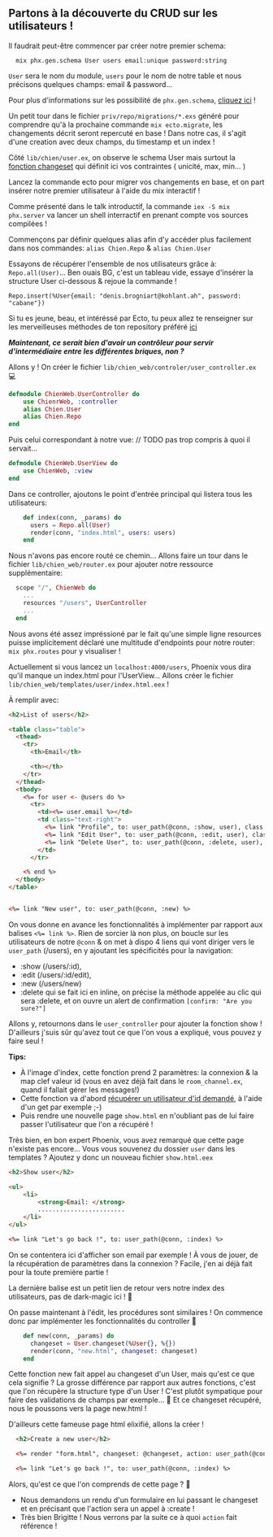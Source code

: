 
## Partons à la découverte du CRUD sur les utilisateurs !

Il faudrait peut-être commencer par créer notre premier schema:

```
  mix phx.gen.schema User users email:unique password:string
```

``User`` sera le nom du module, ``users`` pour le nom de notre table et nous précisons quelques champs: email & password...

Pour plus d'informations sur les possibilité de ``phx.gen.schema``, [cliquez ici](https://hexdocs.pm/phoenix/Mix.Tasks.Phx.Gen.Schema.html) !

Un petit tour dans le fichier ``priv/repo/migrations/*.exs`` généré pour comprendre qu'à la prochaine commande ``mix ecto.migrate``, les changements décrit seront repercuté en base ! Dans notre cas, il s'agit d'une creation avec deux champs, du timestamp et un index !

Côté ``lib/chien/user.ex``, on observe le schema User mais surtout la [fonction changeset](https://hexdocs.pm/ecto/Ecto.Changeset.html) qui définit ici vos contraintes ( unicité, max, min... )

Lancez la commande ecto pour migrer vos changements en base, et on part insérer notre premier utilisateur à l'aide du mix interactif !

Comme présenté dans le talk introductif, la commande ``iex -S mix phx.server`` va lancer un shell interractif en prenant compte vos sources compilées !

Commençons par définir quelques alias afin d'y accéder plus facilement dans nos commandes:
``alias Chien.Repo`` & ``alias Chien.User``

Essayons de récupérer l'ensemble de nos utilisateurs grâce à: ``Repo.all(User)``... Ben ouais BG, c'est un tableau vide, essaye d'insérer la structure User ci-dessous & rejoue la commande !

``Repo.insert(%User{email: "denis.brogniart@kohlant.ah", password: "cabane"})``

Si tu es jeune, beau, et intéréssé par Ecto, tu peux allez te renseigner sur les merveilleuses méthodes de ton repository préféré [ici](https://hexdocs.pm/ecto/Ecto.Repo.html)

***Maintenant, ce serait bien d'avoir un contrôleur pour servir d'intermédiaire entre les différentes briques, non ?***

Allons y ! On créer le fichier ``lib/chien_web/controler/user_controller.ex`` :computer:

```elixir
defmodule ChienWeb.UserController do
    use ChienrWeb, :controller
    alias Chien.User
    alias Chien.Repo
end
```

Puis celui correspondant à notre vue: 
// TODO pas trop compris à quoi il servait...

```elixir
defmodule ChienWeb.UserView do
    use ChienWeb, :view
end
```

Dans ce controller, ajoutons le point d'entrée principal qui listera tous les utilisateurs:

```elixir
    def index(conn, _params) do
      users = Repo.all(User)
      render(conn, "index.html", users: users)
    end
```

Nous n'avons pas encore routé ce chemin... Allons faire un tour dans le fichier ``lib/chien_web/router.ex`` pour ajouter notre ressource supplémentaire:

```elixir
  scope "/", ChienWeb do
    ...
    resources "/users", UserController
    ...
  end
```

Nous avons été assez impréssioné par le fait qu'une simple ligne resources puisse implicitement déclaré une multitude d'endpoints pour notre router: ``mix phx.routes`` pour y visualiser !

Actuellement si vous lancez un ``localhost:4000/users``, Phoenix vous dira qu'il manque un index.html pour l'UserView... Allons créer le fichier ``lib/chien_web/templates/user/index.html.eex`` !

À remplir avec:
```html
<h2>List of users</h2>

<table class="table">
  <thead>
    <tr>
      <th>Email</th>

      <th></th>
    </tr>
  </thead>
  <tbody>
    <%= for user <- @users do %>
      <tr>
        <td><%= user.email %></td>
        <td class="text-right">
          <%= link "Profile", to: user_path(@conn, :show, user), class: "btn btn-default btn-xs" %>  
          <%= link "Edit User", to: user_path(@conn, :edit, user), class: "btn btn-default btn-xs" %>
          <%= link "Delete User", to: user_path(@conn, :delete, user), method: :delete, data: [confirm: "Are you sure?"], class: "btn btn-danger btn-xs" %>   
        </td>
      </tr>

    <% end %>
  </tbody>
</table>


<%= link "New user", to: user_path(@conn, :new) %>
```

On vous donne en avance les fonctionnalités à implémenter par rapport aux balises ``<%= link %>``. Rien de sorcier là non plus, on boucle sur les utilisateurs de notre ``@conn`` & on met à dispo 4 liens qui vont diriger vers le ``user_path`` (/users), en y ajoutant les spécificités pour la navigation:
- :show (/users/:id),
- :edit (/users/:id/edit),
- :new (/users/new)
- :delete qui se fait ici en inline, on précise la méthode appelée au clic qui sera :delete, et on ouvre un alert de confirmation ``[confirm: "Are you sure?"]``

Allons y, retournons dans le ``user_controller`` pour ajouter la fonction show ! D'ailleurs j'suis sûr qu'avez tout ce que l'on vous a expliqué, vous pouvez y faire seul !

**Tips:**
- À l'image d'index, cette fonction prend 2 paramètres: la connexion & la map clef valeur id (vous en avez déjà fait dans le ``room_channel.ex``, quand il fallait gérer les messages!)
- Cette fonction va d'abord [récupérer un utilisateur d'id demandé](https://hexdocs.pm/ecto/Ecto.Repo.html#content), à l'aide d'un get par exemple ;-)
- Puis rendre une nouvelle page ``show.html`` en n'oubliant pas de lui faire passer l'utilisateur que l'on a récupéré !

Très bien, en bon expert Phoenix, vous avez remarqué que cette page n'existe pas encore... Vous vous souvenez du dossier ``user`` dans les templates ? Ajoutez y donc un nouveau fichier ``show.html.eex``

```html
<h2>Show user</h2>

<ul>
    <li>
        <strong>Email: </strong>
        ........................
    </li>
</ul>

<%= link "Let's go back !", to: user_path(@conn, :index) %>
```

On se contentera ici d'afficher son email par exemple ! À vous de jouer, de la récupération de paramètres dans la connexion ? Facile, j'en ai déjà fait pour la toute première partie !

La dernière balise est un petit lien de retour vers notre index des utilisateurs, pas de dark-magic ici ! :crystal_ball:

On passe maintenant à l'édit, les procédures sont similaires ! On commence donc par implémenter les fonctionnalités du controller :runner:

```elixir
    def new(conn, _params) do
      changeset = User.changeset(%User{}, %{})
      render(conn, "new.html", changeset: changeset)
    end
```

Cette fonction new fait appel au changeset d'un User, mais qu'est ce que cela signifie ? La grosse différence par rapport aux autres fonctions, c'est que l'on récupère la structure type d'un User ! C'est plutôt sympatique pour faire des validations de champs par exemple... :microscope:
Et ce changeset récupéré, nous le poussons vers la page new.html !

D'ailleurs cette fameuse page html elixifié, allons la créer !

```html
  <h2>Create a new user</h2>

  <%= render "form.html", changeset: @changeset, action: user_path(@conn, :create) %>

  <%= link "Let's go back !", to: user_path(@conn, :index) %>
```

Alors, qu'est ce que l'on comprends de cette page ? :raising_hand:

- Nous demandons un rendu d'un formulaire en lui passant le changeset et en précisant que l'action sera un appel à :create !
- Très bien Brigitte ! Nous verrons par la suite ce à quoi ``action`` fait référence !

